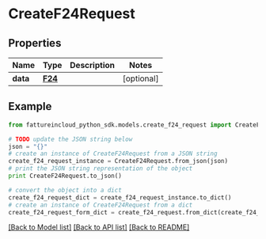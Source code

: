 # CreateF24Request



## Properties
Name | Type | Description | Notes
------------ | ------------- | ------------- | -------------
**data** | [**F24**](F24.md) |  | [optional] 

## Example

```python
from fattureincloud_python_sdk.models.create_f24_request import CreateF24Request

# TODO update the JSON string below
json = "{}"
# create an instance of CreateF24Request from a JSON string
create_f24_request_instance = CreateF24Request.from_json(json)
# print the JSON string representation of the object
print CreateF24Request.to_json()

# convert the object into a dict
create_f24_request_dict = create_f24_request_instance.to_dict()
# create an instance of CreateF24Request from a dict
create_f24_request_form_dict = create_f24_request.from_dict(create_f24_request_dict)
```
[[Back to Model list]](../README.md#documentation-for-models) [[Back to API list]](../README.md#documentation-for-api-endpoints) [[Back to README]](../README.md)


